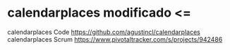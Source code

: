 calendarplaces modificado  <=
==========================

calendarplaces Code https://github.com/agustincl/calendarplaces
calendarplaces Scrum https://www.pivotaltracker.com/s/projects/942486
